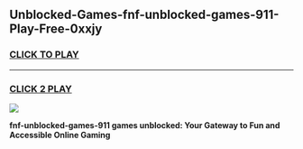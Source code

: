 
## Unblocked-Games-fnf-unblocked-games-911-Play-Free-0xxjy
<h3>
<a href="https://premium76.site?title=fnf-unblocked-games-911&ref=21A">CLICK TO PLAY</a></h3>
<hr>

<h3>
<a href="https://premium76.site?title=fnf-unblocked-games-911&ref=21A">CLICK 2 PLAY</a>
  
</h3>

<a href="https://premium76.site?title=fnf-unblocked-games-911&ref=21A"><img src="https://clearcache.store/games.png"></a>


**fnf-unblocked-games-911 games unblocked: Your Gateway to Fun and Accessible Online Gaming**
